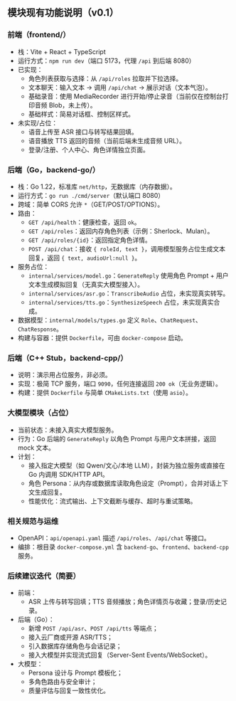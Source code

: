 ## 模块现有功能说明（v0.1）

### 前端（frontend/）
- 栈：Vite + React + TypeScript
- 运行方式：`npm run dev`（端口 5173，代理 `/api` 到后端 8080）
- 已实现：
  - 角色列表获取与选择：从 `/api/roles` 拉取并下拉选择。
  - 文本聊天：输入文本 → 调用 `/api/chat` → 展示对话（文本气泡）。
  - 基础录音：使用 MediaRecorder 进行开始/停止录音（当前仅在控制台打印音频 Blob，未上传）。
  - 基础样式：简易对话框、控制区样式。
- 未实现/占位：
  - 语音上传至 ASR 接口与转写结果回填。
  - 语音播放 TTS 返回的音频（当前后端未生成音频 URL）。
  - 登录/注册、个人中心、角色详情独立页面。

### 后端（Go，backend-go/）
- 栈：Go 1.22，标准库 `net/http`，无数据库（内存数据）。
- 运行方式：`go run ./cmd/server`（默认端口 8080）
- 跨域：简单 CORS 允许 `*`（GET/POST/OPTIONS）。
- 路由：
  - `GET /api/health`：健康检查，返回 `ok`。
  - `GET /api/roles`：返回内存角色列表（示例：Sherlock、Mulan）。
  - `GET /api/roles/{id}`：返回指定角色详情。
  - `POST /api/chat`：接收 `{ roleId, text }`，调用模型服务占位生成文本回复，返回 `{ text, audioUrl:null }`。
- 服务占位：
  - `internal/services/model.go`：`GenerateReply` 使用角色 Prompt + 用户文本生成模拟回复（无真实大模型接入）。
  - `internal/services/asr.go`：`TranscribeAudio` 占位，未实现真实转写。
  - `internal/services/tts.go`：`SynthesizeSpeech` 占位，未实现真实合成。
- 数据模型：`internal/models/types.go` 定义 `Role`、`ChatRequest`、`ChatResponse`。
- 构建与容器：提供 `Dockerfile`，可由 `docker-compose` 启动。

### 后端（C++ Stub，backend-cpp/）
- 说明：演示用占位服务，非必须。
- 实现：极简 TCP 服务，端口 `9090`，任何连接返回 `200 ok`（无业务逻辑）。
- 构建：提供 `Dockerfile` 与简单 `CMakeLists.txt`（使用 `asio`）。

### 大模型模块（占位）
- 当前状态：未接入真实大模型服务。
- 行为：Go 后端的 `GenerateReply` 以角色 Prompt 与用户文本拼接，返回 mock 文本。
- 计划：
  - 接入指定大模型（如 Qwen/文心/本地 LLM），封装为独立服务或直接在 Go 内调用 SDK/HTTP API。
  - 角色 Persona：从内存或数据库读取角色设定（Prompt），合并对话上下文生成回复。
  - 性能优化：流式输出、上下文截断与缓存、超时与重试策略。

### 相关规范与运维
- OpenAPI：`api/openapi.yaml` 描述 `/api/roles`、`/api/chat` 等接口。
- 编排：根目录 `docker-compose.yml` 含 `backend-go`、`frontend`、`backend-cpp` 服务。

### 后续建议迭代（简要）
- 前端：
  - ASR 上传与转写回填；TTS 音频播放；角色详情页与收藏；登录/历史记录。
- 后端（Go）：
  - 新增 `POST /api/asr`、`POST /api/tts` 等端点；
  - 接入云厂商或开源 ASR/TTS；
  - 引入数据库存储角色与会话记录；
  - 接入大模型并实现流式回复（Server-Sent Events/WebSocket）。
- 大模型：
  - Persona 设计与 Prompt 模板化；
  - 多角色路由与安全审计；
  - 质量评估与回复一致性优化。


